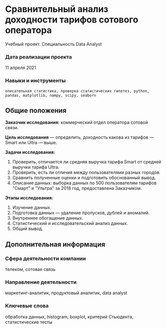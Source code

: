 # Сравнительный анализ доходности тарифов сотового оператора
Учебный проект. Специальность Data Analyst

### Дата реализации проекта

11 апреля 2021

### Навыки и инструменты

    описательная статистика, проверка статистических гипотез, python, pandas, matplotlib, nampy, scipy, seaborn

## Общие положения

**Заказчик исследования:** коммерческий отдел оператора сотовой связи.

**Цель исследования** — определить, доходность какова из тарифов — Smart или Ultra — выше.

**Задачи исследования:**

1. Проверить, отличается ли средняя выручка тарифа Smart от средней выручки тарифа Ultra.
2. Проверить, есть ли отличия между пользователями разных городов.
3. Сравнить полученные оценки и подготовить обоснованный вывод.
4. Описание данных: выборка данных по 500 пользователям тарифов "Смарт" и "Ультра" за 2018 год, предоставлена Заказчиком.

**Этапы исследования:**

1. Изучение данных.
2. Подготовка данных — удаление пропусков, дублей и аномалий.
3. Внутреннее обогащение данных.
4. Статистический и исследовательский анализ данных.
5. Общий вывод.

## Дополнительная информация

### Сфера деятельности компании

телеком, сотовая связь

### Направление деятельности

маркетинг-аналитик, продуктовый аналитик, data analyst

### Ключевые слова

обработка данных, histogram, boxplot, критерий Стьюдента, статистические тесты
